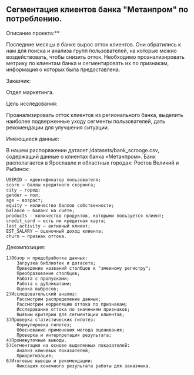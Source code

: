 ## Сегментация клиентов банка "Метанпром" по потреблению.

Описание проекта:**

Последние месяцы в банке вырос отток клиентов. Они обратились к нам для поиска и анализа групп пользователей, на которые можно воздействовать, чтобы снизить отток. Необходимо проанализировать метрику по клиентам банка и сегментировать их по признакам, информация о которых была предоставлена.

Заказчик:

Отдел маркетинга.

Цель исследования:

Проанализировать отток клиентов из регионального банка, выделить наиболее подверженные уходу сегменты пользователей, дать рекомендации для улучшения ситуации.

Имеющиеся данные:

В нашем распоряжении датасет /datasets/bank_scrooge.csv, содержащий данные о клиентах банка «Метанпром». Банк располагается в Ярославле и областных городах: Ростов Великий и Рыбинск:

    USERID — идентификатор пользователя;
    score — баллы кредитного скоринга;
    city — город;
    gender — пол;
    age — возраст;
    equity — количество баллов собственности;
    balance — баланс на счёте;
    products — количество продуктов, которыми пользуется клиент;
    credit_card — есть ли кредитная карта;
    last_activity — активный клиент;
    EST_SALARY — оценочный доход клиента;
    сhurn — признак оттока.

Декомпозиция:

    1)Обзор и предобработка данных:
        Загрузка библиотек и датасета;
        Приведение названий столбцов к "змеиному регистру";
        Преобразование столбцов;
        Работа с пропусками;
        Работа с дубликатами;
        Оценка выбросов;
    2)Исследовательский анализ:
        Рассмотрим распределение данных;
        Рассмотрим корреляцию оттока по признакам;
        Исследование оттока по значениям признаков;
        Выявим критерии для сегментации клиентов;
    3)Проверка статистических гипотез:
        Формулировка гипотез;
        Обоснование применения метода оценивания;
        Проверка и интерпретация результата;
    4)Промежуточные выводы.
    5)Сегментация на основе выделенных показателей:
        Анализ ключевых показателей;
        Приоритизация;
    6)Итоговые выводы и рекомендации:
        Фиксация конечного результата работы для заказчика.


